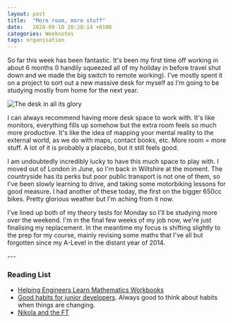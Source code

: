 ```yaml
---
layout: post
title:  "More room, more stuff"
date:   2020-09-10 20:28:14 +0100
categories: Weeknotes
tags: organisation
---
```



So far this week has been fantastic. It's been my first time off working in about 6 months (I handily squeezed all of my holiday in before travel shut down and we made the big switch to remote working). I've mostly spent it on a project to sort out a new massive desk for myself as I'm going to be studying mostly from home for the next year.

![The desk in all its glory](/assets/new-desk.JPG)

I can always recommend having more desk space to work with. It's like monitors, everything fills up somehow but the extra room feels so much more productive. It's like the idea of mapping your mental reality to the external world, as we do with maps, contact books, etc. More room = more stuff. A lot of it is probably a placebo, but it still feels good.

I am undoubtedly incredibly lucky to have this much space to play with. I moved out of London in June, so I'm back in Wiltshire at the moment. The countryside has its perks but poor public transport is not one of them, so I've been slowly learning to drive, and taking some motorbiking lessons for good measure. I had another of these today, the first on the bigger 650cc bikes. Pretty glorious weather but I'm aching from it now.

I've lined up both of my theory tests for Monday so I'll be studying more over the weekend. I'm in the final few weeks of my job now, we're just finalising my replacement. In the meantime my focus is shifting slightly to the prep for my course, mainly revising some maths that I've all but forgotten since my A-Level in
the distant year of 2014.

---<br>

### Reading List
- [Helping Engineers Learn Mathematics Workbooks](https://learn.lboro.ac.uk/archive/olmp/olmp_resources/pages/wbooks_fulllist.html)
- [Good habits for junior developers](https://www.freecodecamp.org/news/good-habits-for-junior-developers/). Always good to think about habits when things are changing.
- [Nikola and the FT](https://www.ft.com/content/8a8a2396-6e97-4cfd-9f80-c5aaa2de304f)
